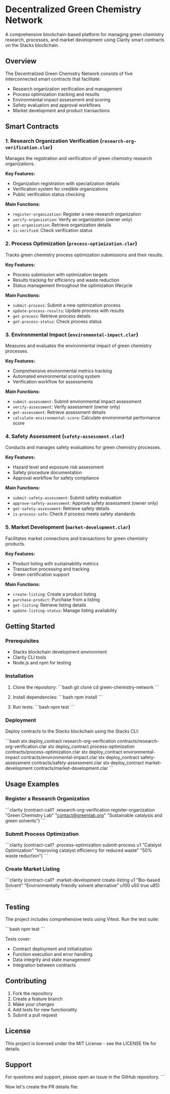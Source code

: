 # Decentralized Green Chemistry Network

A comprehensive blockchain-based platform for managing green chemistry research, processes, and market development using Clarity smart contracts on the Stacks blockchain.

## Overview

The Decentralized Green Chemistry Network consists of five interconnected smart contracts that facilitate:

- Research organization verification and management
- Process optimization tracking and results
- Environmental impact assessment and scoring
- Safety evaluation and approval workflows
- Market development and product transactions

## Smart Contracts

### 1. Research Organization Verification (`research-org-verification.clar`)

Manages the registration and verification of green chemistry research organizations.

**Key Features:**
- Organization registration with specialization details
- Verification system for credible organizations
- Public verification status checking

**Main Functions:**
- `register-organization`: Register a new research organization
- `verify-organization`: Verify an organization (owner only)
- `get-organization`: Retrieve organization details
- `is-verified`: Check verification status

### 2. Process Optimization (`process-optimization.clar`)

Tracks green chemistry process optimization submissions and their results.

**Key Features:**
- Process submission with optimization targets
- Results tracking for efficiency and waste reduction
- Status management throughout the optimization lifecycle

**Main Functions:**
- `submit-process`: Submit a new optimization process
- `update-process-results`: Update process with results
- `get-process`: Retrieve process details
- `get-process-status`: Check process status

### 3. Environmental Impact (`environmental-impact.clar`)

Measures and evaluates the environmental impact of green chemistry processes.

**Key Features:**
- Comprehensive environmental metrics tracking
- Automated environmental scoring system
- Verification workflow for assessments

**Main Functions:**
- `submit-assessment`: Submit environmental impact assessment
- `verify-assessment`: Verify assessment (owner only)
- `get-assessment`: Retrieve assessment details
- `calculate-environmental-score`: Calculate environmental performance score

### 4. Safety Assessment (`safety-assessment.clar`)

Conducts and manages safety evaluations for green chemistry processes.

**Key Features:**
- Hazard level and exposure risk assessment
- Safety procedure documentation
- Approval workflow for safety compliance

**Main Functions:**
- `submit-safety-assessment`: Submit safety evaluation
- `approve-safety-assessment`: Approve safety assessment (owner only)
- `get-safety-assessment`: Retrieve safety details
- `is-process-safe`: Check if process meets safety standards

### 5. Market Development (`market-development.clar`)

Facilitates market connections and transactions for green chemistry products.

**Key Features:**
- Product listing with sustainability metrics
- Transaction processing and tracking
- Green certification support

**Main Functions:**
- `create-listing`: Create a product listing
- `purchase-product`: Purchase from a listing
- `get-listing`: Retrieve listing details
- `update-listing-status`: Manage listing availability

## Getting Started

### Prerequisites

- Stacks blockchain development environment
- Clarity CLI tools
- Node.js and npm for testing

### Installation

1. Clone the repository:
   \`\`\`bash
   git clone <repository-url>
   cd green-chemistry-network
   \`\`\`

2. Install dependencies:
   \`\`\`bash
   npm install
   \`\`\`

3. Run tests:
   \`\`\`bash
   npm test
   \`\`\`

### Deployment

Deploy contracts to the Stacks blockchain using the Stacks CLI:

\`\`\`bash
stx deploy_contract research-org-verification contracts/research-org-verification.clar
stx deploy_contract process-optimization contracts/process-optimization.clar
stx deploy_contract environmental-impact contracts/environmental-impact.clar
stx deploy_contract safety-assessment contracts/safety-assessment.clar
stx deploy_contract market-development contracts/market-development.clar
\`\`\`

## Usage Examples

### Register a Research Organization

\`\`\`clarity
(contract-call? .research-org-verification register-organization
"Green Chemistry Lab"
"contact@greenlab.org"
"Sustainable catalysis and green solvents")
\`\`\`

### Submit Process Optimization

\`\`\`clarity
(contract-call? .process-optimization submit-process
u1
"Catalyst Optimization"
"Improving catalyst efficiency for reduced waste"
"50% waste reduction")
\`\`\`

### Create Market Listing

\`\`\`clarity
(contract-call? .market-development create-listing
u1
"Bio-based Solvent"
"Environmentally friendly solvent alternative"
u100
u50
true
u85)
\`\`\`

## Testing

The project includes comprehensive tests using Vitest. Run the test suite:

\`\`\`bash
npm test
\`\`\`

Tests cover:
- Contract deployment and initialization
- Function execution and error handling
- Data integrity and state management
- Integration between contracts

## Contributing

1. Fork the repository
2. Create a feature branch
3. Make your changes
4. Add tests for new functionality
5. Submit a pull request

## License

This project is licensed under the MIT License - see the LICENSE file for details.

## Support

For questions and support, please open an issue in the GitHub repository.
\`\`\`

Now let's create the PR details file:
